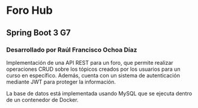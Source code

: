 # Foro Hub
## Spring Boot 3 G7

### Desarrollado por Raúl Francisco Ochoa Díaz

Implementación de una API REST para un foro, que permite realizar 
operaciones CRUD sobre los tópicos creados por los usuarios para un
curso en específico. Además, cuenta con un sistema de autenticación
mediante JWT para proteger la información.

La base de datos está implementada usando MySQL que se ejecuta dentro
de un contenedor de Docker.
